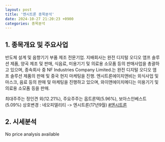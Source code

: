 ```yaml
---
layout: post
title: '엔시트론 종목분석'
date: 2024-10-27 21:20:23 +0900
categories: 종목분석
---
```


## 1. 종목개요 및 주요사업

반도체 설계 및 음향기기 부품 제조 전문기업. 지배회사는 완전 디지털 오디오 앰프 솔루션 제품, 양곡 제조 및 판매, 식음료, 미용기기 및 의료용 소모품 등의 판매사업을 총괄하고 있으며, 종속회사 중 NF Industries Company Limited.는 완전 디지털 오디오 앰프 솔루션 제품의 판매 및 중국 현지 마케팅을 진행. 엔시트론에이치앤비는 외식사업 및 마스크, 음료 등의 판매 및 마케팅을 진행하고 있으며, 와이앤에이치메디는 미용기기 및 의료용 소모품 등을 판매.

최대주주는 정인견 외(12.21%), 주요주주는 옵트론텍(5.96%), 보아스인베스트(5.09%) 상호변경 : 네오피델리티 -> 엔시트론(17년9월)
[#엔시트론](#)

## 2. 시세분석

No price analysis available
